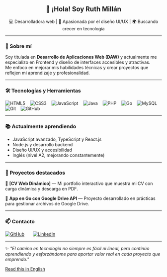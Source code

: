 <h2 align="center">👋 ¡Hola! Soy Ruth Millán</h2>

<p align="center">
💻 Desarrolladora web | 🎨 Apasionada por el diseño UI/UX | 🌍 Buscando crecer en tecnología
</p>

---

### 🚀 Sobre mí

Soy titulada en **Desarrollo de Aplicaciones Web (DAW)** y actualmente me especializo en Frontend y diseño de interfaces accesibles y atractivas.  
Me enfoco en mejorar mis habilidades técnicas y crear proyectos que reflejen mi aprendizaje y profesionalidad.

---

### 🛠️ Tecnologías y Herramientas

![HTML5](https://img.shields.io/badge/HTML5-E34F26?style=flat-square&logo=html5&logoColor=white) &nbsp;&nbsp; 
![CSS3](https://img.shields.io/badge/CSS3-1572B6?style=flat-square&logo=css3&logoColor=white) &nbsp;&nbsp; 
![JavaScript](https://img.shields.io/badge/JavaScript-F7DF1E?style=flat-square&logo=javascript&logoColor=black) &nbsp;&nbsp; 
![Java](https://img.shields.io/badge/Java-007396?style=flat-square&logo=java&logoColor=white) &nbsp;&nbsp; 
![PHP](https://img.shields.io/badge/PHP-777BB4?style=flat-square&logo=php&logoColor=white) &nbsp;&nbsp; 
![Go](https://img.shields.io/badge/Go-00ADD8?style=flat-square&logo=go&logoColor=white) &nbsp;&nbsp; 
![MySQL](https://img.shields.io/badge/MySQL-4479A1?style=flat-square&logo=mysql&logoColor=white) &nbsp;&nbsp; 
![Git](https://img.shields.io/badge/Git-F05032?style=flat-square&logo=git&logoColor=white) &nbsp;&nbsp; 
![GitHub](https://img.shields.io/badge/GitHub-181717?style=flat-square&logo=github&logoColor=white)

---

### 📚 Actualmente aprendiendo
- JavaScript avanzado, TypeScript y React.js  
- Node.js y desarrollo backend  
- Diseño UI/UX y accesibilidad  
- Inglés (nivel A2, mejorando constantemente)

---

### 📌 Proyectos destacados

🔹 **[CV Web Dinámico]** — Mi portfolio interactivo que muestra mi CV con carga dinámica y descarga en PDF.

🔹 **App en Go con Google Drive API** — Proyecto desarrollado en prácticas para gestionar archivos de Google Drive.

---

### 📫 Contacto

[![GitHub](https://img.shields.io/badge/GitHub-181717?style=flat&logo=github&logoColor=white)](https://github.com/Ruthmp)  &nbsp;&nbsp;&nbsp;&nbsp;&nbsp;&nbsp;[![LinkedIn](https://img.shields.io/badge/LinkedIn-0A66C2?style=flat&logo=linkedin&logoColor=white)](https://www.linkedin.com/in/ruth-millan-piqueras/)

---

✨ *"El camino en tecnología no siempre es fácil ni lineal, pero continúo aprendiendo y esforzándome para aportar valor real en cada proyecto que emprendo."*

[Read this in English](README-en.md)
